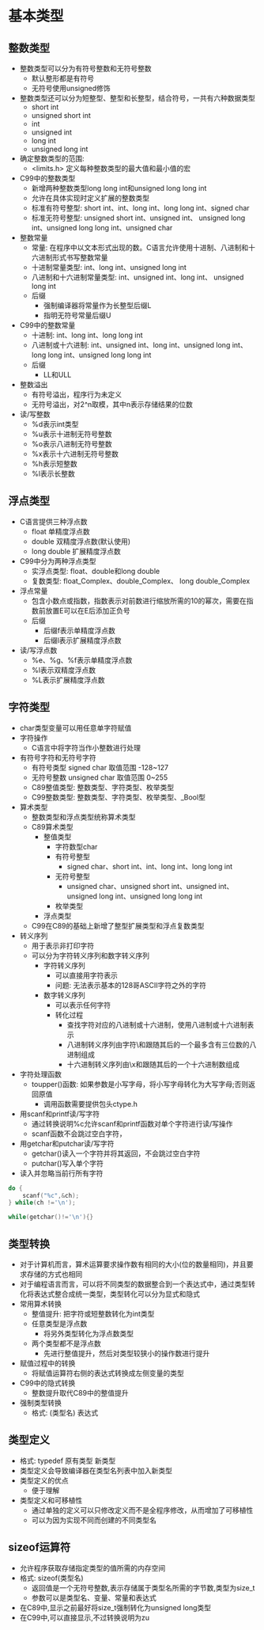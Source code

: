 # 基本类型
## 整数类型
- 整数类型可以分为有符号整数和无符号整数
    - 默认整形都是有符号
    - 无符号使用unsigned修饰
- 整数类型还可以分为短整型、整型和长整型，结合符号，一共有六种数据类型
    - short int
    - unsigned short int
    - int 
    - unsigned int
    - long int
    - unsigned long int 
- 确定整数类型的范围:
    - <limits.h> 定义每种整数类型的最大值和最小值的宏
- C99中的整数类型
    - 新增两种整数类型long long int和unsigned long long int
    - 允许在具体实现时定义扩展的整数类型
    - 标准有符号整型: short int、int、long int、long long int、signed char
    - 标准无符号整型: unsigned short int、unsigned int、 unsigned long int、unsigned long long int、unsigned char 
- 整数常量
    - 常量: 在程序中以文本形式出现的数。C语言允许使用十进制、八进制和十六进制形式书写整数常量
    - 十进制常量类型: int、long int、unsigned long int
    - 八进制和十六进制常量类型: int、unsigned int、long int、 unsigned long int
    - 后缀
        - 强制编译器将常量作为长整型后缀L
        - 指明无符号常量后缀U
- C99中的整数常量
    - 十进制: int、long int、long long int
    - 八进制或十六进制: int、unsigned int、long int、unsigned long int、long long int、unsigned long long int
    - 后缀
        - LL和ULL
- 整数溢出
    - 有符号溢出，程序行为未定义
    - 无符号溢出，对2^n取模，其中n表示存储结果的位数
- 读/写整数
    - %d表示int类型
    - %u表示十进制无符号整数
    - %o表示八进制无符号整数
    - %x表示十六进制无符号整数
    - %h表示短整数
    - %l表示长整数
## 浮点类型
- C语言提供三种浮点数
    - float 单精度浮点数
    - double 双精度浮点数(默认使用)
    - long double 扩展精度浮点数
- C99中分为两种浮点类型
    - 实浮点类型: float、double和long double
    - 复数类型: float_Complex、double_Complex、 long double_Complex
- 浮点常量
    - 包含小数点或指数，指数表示对前数进行缩放所需的10的幂次，需要在指数前放置E可以在E后添加正负号
    - 后缀
        - 后缀f表示单精度浮点数
        - 后缀l表示扩展精度浮点数
- 读/写浮点数
    - %e、%g、%f表示单精度浮点数
    - %l表示双精度浮点数
    - %L表示扩展精度浮点数
## 字符类型
- char类型变量可以用任意单字符赋值
- 字符操作
    - C语言中将字符当作小整数进行处理
- 有符号字符和无符号字符
    - 有符号类型 signed char 取值范围 -128~127
    - 无符号整数 unsigned char 取值范围 0~255
    - C89整值类型: 整数类型、字符类型、枚举类型
    - C99整数类型: 整数类型、字符类型、枚举类型、_Bool型
- 算术类型
    - 整数类型和浮点类型统称算术类型
    - C89算术类型
        - 整值类型
            - 字符数型char
            - 有符号整型 
                - signed char、short int、int、long int、long long int
            - 无符号整型 
                - unsigned char、unsigned short int、unsigned int、unsigned long int、unsigned long long int
            - 枚举类型
        - 浮点类型
    - C99在C89的基础上新增了整型扩展类型和浮点复数类型
- 转义序列
    - 用于表示非打印字符
    - 可以分为字符转义序列和数字转义序列
        - 字符转义序列
            - 可以直接用字符表示
            - 问题: 无法表示基本的128哥ASCII字符之外的字符
        - 数字转义序列
            - 可以表示任何字符
            - 转化过程
                - 查找字符对应的八进制或十六进制，使用八进制或十六进制表示
                - 八进制转义序列由字符\和跟随其后的一个最多含有三位数的八进制组成
                - 十六进制转义序列由\x和跟随其后的一个十六进制数组成
- 字符处理函数
    - toupper()函数: 如果参数是小写字母，将小写字母转化为大写字母;否则返回原值
        - 调用函数需要提供包头ctype.h
- 用scanf和printf读/写字符
    - 通过转换说明%c允许scanf和printf函数对单个字符进行读/写操作
    - scanf函数不会跳过空白字符，
- 用getchar和putchar读/写字符
    - getchar()读入一个字符并将其返回，不会跳过空白字符
    - putchar()写入单个字符
- 读入并忽略当前行所有字符
```C
do {
    scanf("%c",&ch);
} while(ch !='\n');

while(getchar()!='\n'){}
```
## 类型转换
- 对于计算机而言，算术运算要求操作数有相同的大小(位的数量相同)，并且要求存储的方式也相同
- 对于编程语言而言，可以将不同类型的数据整合到一个表达式中，通过类型转化将表达式整合成统一类型，类型转化可以分为显式和隐式
- 常用算术转换
    - 整值提升: 把字符或短整数转化为int类型
    - 任意类型是浮点数
        - 将另外类型转化为浮点数类型
    - 两个类型都不是浮点数
        - 先进行整值提升，然后对类型较狭小的操作数进行提升
- 赋值过程中的转换
    - 将赋值运算符右侧的表达式转换成左侧变量的类型
- C99中的隐式转换   
    - 整数提升取代C89中的整值提升
- 强制类型转换
    - 格式: (类型名) 表达式
## 类型定义
- 格式: typedef  原有类型 新类型
- 类型定义会导致编译器在类型名列表中加入新类型
- 类型定义的优点
    - 便于理解
- 类型定义和可移植性
    - 通过单独的定义可以只修改定义而不是全程序修改，从而增加了可移植性
    - 可以为因为实现不同而创建的不同类型名
## sizeof运算符
- 允许程序获取存储指定类型的值所需的内存空间
- 格式: sizeof(类型名)
    - 返回值是一个无符号整数,表示存储属于类型名所需的字节数,类型为size_t
    - 参数可以是类型名、变量、常量和表达式
- 在C89中,显示之前最好将size_t强制转化为unsigned long类型
- 在C99中,可以直接显示,不过转换说明为zu